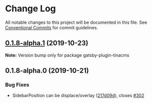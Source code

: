 # Change Log

All notable changes to this project will be documented in this file.
See [Conventional Commits](https://conventionalcommits.org) for commit guidelines.

## [0.1.8-alpha.1](https://github.com/tinacms/tinacms/compare/gatsby-plugin-tinacms@0.1.8-alpha.0...gatsby-plugin-tinacms@0.1.8-alpha.1) (2019-10-23)

**Note:** Version bump only for package gatsby-plugin-tinacms





## 0.1.8-alpha.0 (2019-10-21)

### Bug Fixes

- SidebarPosition can be displace/overlay ([217d09d](https://github.com/tinacms/tinacms/commit/217d09d)), closes [#302](https://github.com/tinacms/tinacms/issues/302)
